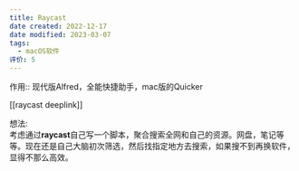 ```yaml
---
title: Raycast
date created: 2022-12-17
date modified: 2023-03-07
tags:
  - macOS软件
评价: 5
---
```


作用:: 现代版Alfred，全能快捷助手，mac版的Quicker

[[raycast deeplink]]

想法:  
考虑通过**raycast**自己写一个脚本，聚合搜索全网和自己的资源。网盘，笔记等等。现在还是自己大脑初次筛选，然后找指定地方去搜索，如果搜不到再换软件，显得不那么高效。
